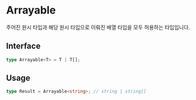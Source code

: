 # Arrayable

주어진 원시 타입과 해당 원시 타입으로 이뤄진 배열 타입을 모두 허용하는 타입입니다.

## Interface

```ts title="typescript"
type Arrayable<T> = T | T[];
```

## Usage

```ts title="typescript"
type Result = Arrayable<string>; // string | string[]
```

